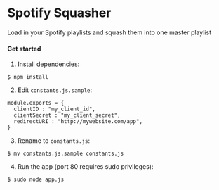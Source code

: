 # Spotify Squasher

Load in your Spotify playlists and squash them into one master playlist  

#### Get started  
1. Install dependencies:  
  ```
  $ npm install
  ```

2. Edit `constants.js.sample`:  

  ```
  module.exports = {
    clientID : "my_client_id",
    clientSecret : "my_client_secret",
    redirectURI : "http://mywebsite.com/app",
  }
  ```

3. Rename to `constants.js`:  
  ```
  $ mv constants.js.sample constants.js
  ```

4. Run the app (port 80 requires sudo privileges):
  ```
  $ sudo node app.js
  ```
